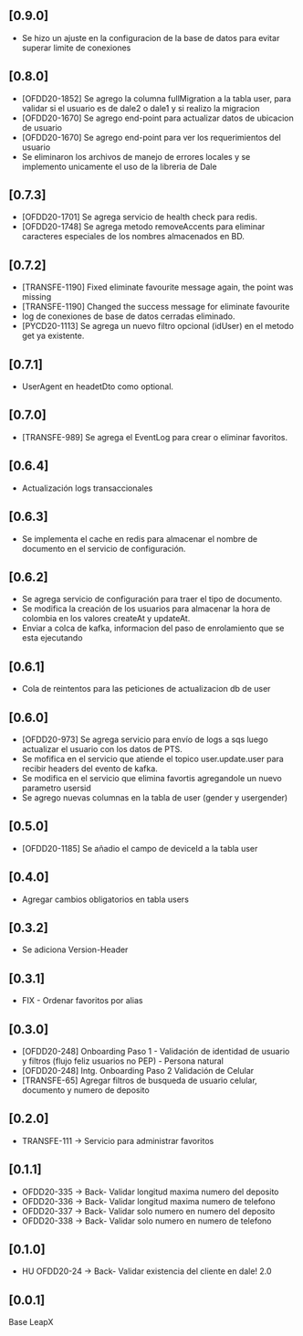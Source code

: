## [0.9.0]

- Se hizo un ajuste en la configuracion de la base de datos para evitar superar limite de conexiones

## [0.8.0]

- [OFDD20-1852] Se agrego la columna fullMigration a la tabla user, para validar si el usuario es de dale2 o dale1 y si realizo la migracion
- [OFDD20-1670] Se agrego end-point para actualizar datos de ubicacion de usuario
- [OFDD20-1670] Se agrego end-point para ver los requerimientos del usuario
- Se eliminaron los archivos de manejo de errores locales y se implemento unicamente el uso de la libreria de Dale

## [0.7.3]

- [OFDD20-1701] Se agrega servicio de health check para redis.
- [OFDD20-1748] Se agrega metodo removeAccents para eliminar caracteres especiales de los nombres almacenados en BD.

## [0.7.2]

- [TRANSFE-1190] Fixed eliminate favourite message again, the point was missing
- [TRANSFE-1190] Changed the success message for eliminate favourite
- log de conexiones de base de datos cerradas eliminado.
- [PYCD20-1113] Se agrega un nuevo filtro opcional (idUser) en el metodo get ya existente.

## [0.7.1]

- UserAgent en headetDto como optional.

## [0.7.0]

- [TRANSFE-989] Se agrega el EventLog para crear o eliminar favoritos.

## [0.6.4]

- Actualización logs transaccionales

## [0.6.3]

- Se implementa el cache en redis para almacenar el nombre de documento en el servicio de configuración.

## [0.6.2]

- Se agrega servicio de configuración para traer el tipo de documento.
- Se modifica la creación de los usuarios para almacenar la hora de colombia en los valores createAt y updateAt.
- Enviar a colca de kafka, informacion del paso de enrolamiento que se esta ejecutando

## [0.6.1]

- Cola de reintentos para las peticiones de actualizacion db de user

## [0.6.0]

- [OFDD20-973] Se agrega servicio para envío de logs a sqs luego actualizar el usuario con los datos de PTS.
- Se mofifica en el servicio que atiende el topico user.update.user para recibir headers del evento de kafka.
- Se modifica en el servicio que elimina favortis agregandole un nuevo parametro usersid
- Se agrego nuevas columnas en la tabla de user (gender y usergender)

## [0.5.0]

- [OFDD20-1185] Se añadio el campo de deviceId a la tabla user

## [0.4.0]

- Agregar cambios obligatorios en tabla users

## [0.3.2]

- Se adiciona Version-Header

## [0.3.1]

- FIX - Ordenar favoritos por alias

## [0.3.0]

- [OFDD20-248] Onboarding Paso 1 - Validación de identidad de usuario y filtros (flujo feliz usuarios no PEP) - Persona natural
- [OFDD20-248] Intg. Onboarding Paso 2 Validación de Celular
- [TRANSFE-65] Agregar filtros de busqueda de usuario celular, documento y numero de deposito

## [0.2.0]

- TRANSFE-111 -> Servicio para administrar favoritos

## [0.1.1]

- OFDD20-335 -> Back- Validar longitud maxima numero del deposito
- OFDD20-336 -> Back- Validar longitud maxima numero de telefono
- OFDD20-337 -> Back- Validar solo numero en numero del deposito
- OFDD20-338 -> Back- Validar solo numero en numero de telefono

## [0.1.0]

- HU OFDD20-24 -> Back- Validar existencia del cliente en dale! 2.0

## [0.0.1]

Base LeapX
